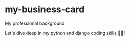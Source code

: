 # my-business-card
My professional background

Let's dive deep in my python and django coding skills 👨‍💻!
